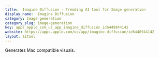 ```yaml
---
title:  Imagine Diffusion - Trending AI tool for Image generation
display_name:  Imagine Diffusion
category: Image generation
category_slug: image-generation
key: apps_apple_com_us_app_imagine_diffusion_id6448944142
website: https://apps.apple.com/us/app/imagine-diffusion/id6448944142
layout: aitool
---
```


Generates Mac compatible visuals.
